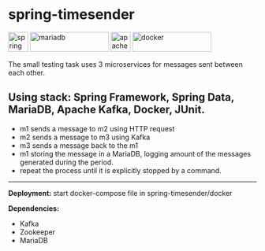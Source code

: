 # spring-timesender
<img src="https://www.vectorlogo.zone/logos/springio/springio-icon.svg" alt="spring" width="40" height="40"/> <img src="https://upload.wikimedia.org/wikipedia/commons/6/68/Mariadb-seal-browntext.svg" alt="mariadb" width="160" height="40"/> <img src="https://upload.wikimedia.org/wikipedia/commons/0/05/Apache_kafka.svg" alt="apache kafka" width="40" height="40"/>
<img src="https://upload.wikimedia.org/wikipedia/commons/4/4e/Docker_%28container_engine%29_logo.svg" alt="docker" width="160" height="40"/>


The small testing task uses 3 microservices for messages sent between each other.

<b>Using stack: Spring Framework, Spring Data, MariaDB, Apache Kafka, Docker, JUnit. </b>
---
- m1 sends a message to m2 using HTTP request
- m2 sends a message to m3 using Kafka
- m3 sends a message back to the m1
- m1 storing the message in a MariaDB, logging amount of the messages generated during the period.
- repeat the process until it is explicitly stopped by a command.
---
<b>Deployment:</b> start docker-compose file in spring-timesender/docker

<b>Dependencies:</b>
- Kafka
- Zookeeper
- MariaDB
